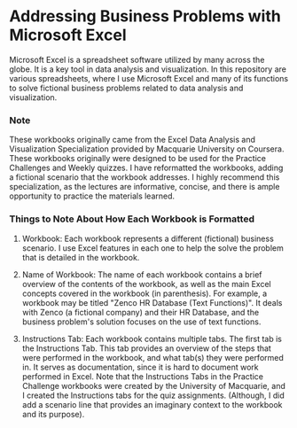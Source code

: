 # Addressing Business Problems with Microsoft Excel

Microsoft Excel is a spreadsheet software utilized by many across the globe. It is a key tool in data analysis and visualization. In this repository are various spreadsheets, where I use Microsoft Excel and many of its functions to solve fictional business problems related to data analysis and visualization. 

### Note  
These workbooks originally came from the Excel Data Analysis and Visualization Specialization provided by Macquarie University on Coursera. These workbooks originally were designed to be used for the Practice Challenges and Weekly quizzes. I have reformatted the workbooks, adding a fictional scenario that the workbook addresses. I highly recommend this specialization, as the lectures are informative, concise, and there is ample opportunity to practice the materials learned.

### Things to Note About How Each Workbook is Formatted  

1) Workbook: Each workbook represents a different (fictional) business scenario. I use Excel features in each one to help the solve the problem that is detailed in the workbook.

2) Name of Workbook: The name of each workbook contains a brief overview of the contents of the workbook, as well as the main Excel concepts covered in the workbook (in parenthesis). For example, a workbook may be titled "Zenco HR Database (Text Functions)". It deals with Zenco (a fictional company) and their HR Database, and the business problem's solution focuses on the use of text functions.

3) Instructions Tab: Each workbook contains multiple tabs. The first tab is the Instructions Tab. This tab provides an overview of the steps that were performed in the workbook, and what tab(s) they were performed in. It serves as documentation, since it is hard to document work performed in Excel. Note that the Instructions Tabs in the Practice Challenge workbooks were created by the University of Macquarie, and I created the Instructions tabs for the quiz assignments. (Although, I did add a scenario line that provides an imaginary context to the workbook and its purpose).

